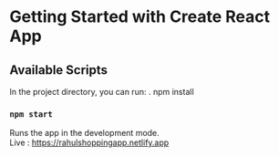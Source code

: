 
# Getting Started with Create React App

## Available Scripts

In the project directory, you can run:
.   npm install  
### `npm start`

Runs the app in the development mode.\
Live : https://rahulshoppingapp.netlify.app
